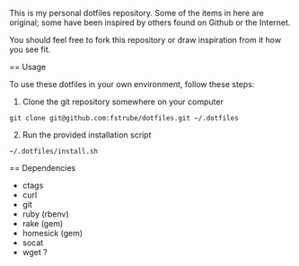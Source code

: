 This is my personal dotfiles repository. Some of the items in here are original; some have been inspired by others found on Github or the Internet.

You should feel free to fork this repository or draw inspiration from it how you see fit.

== Usage

To use these dotfiles in your own environment, follow these steps:

1. Clone the git repository somewhere on your computer

~~~~
git clone git@github.com:fstrube/dotfiles.git ~/.dotfiles
~~~~

2. Run the provided installation script

~~~~
~/.dotfiles/install.sh
~~~~

== Dependencies
* ctags
* curl
* git
* ruby (rbenv)
* rake (gem)
* homesick (gem)
* socat
* wget ?
